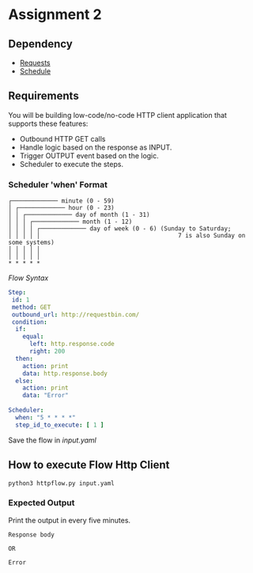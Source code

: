 # Assignment 2

## Dependency

- [Requests](https://requests.readthedocs.io/en/master/)
- [Schedule](https://github.com/dbader/schedule)

## Requirements

You will be building low-code/no-code HTTP client application that supports these features:

* Outbound HTTP GET calls
* Handle logic based on the response as INPUT.
* Trigger OUTPUT event based on the logic.
* Scheduler to execute the steps.


### Scheduler 'when' Format

```
┌───────────── minute (0 - 59)
│ ┌───────────── hour (0 - 23) 
│ │ ┌───────────── day of month (1 - 31)
│ │ │ ┌───────────── month (1 - 12)
│ │ │ │ ┌───────────── day of week (0 - 6) (Sunday to Saturday;
│ │ │ │ │                                       7 is also Sunday on some systems)
│ │ │ │ │
│ │ │ │ │
* * * * * 
```


_Flow Syntax_

```yaml
Step:
 id: 1
 method: GET
 outbound_url: http://requestbin.com/
 condition:
  if: 
    equal:
      left: http.response.code
      right: 200
  then:
    action: print
    data: http.response.body
  else:
    action: print
    data: "Error"
    
Scheduler:
  when: "5 * * * *"
  step_id_to_execute: [ 1 ]
```

Save the flow in _input.yaml_

## How to execute Flow Http Client

```
python3 httpflow.py input.yaml
```

### Expected Output

Print the output in every five minutes.

```
Response body

OR

Error
```
